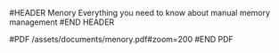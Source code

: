 #HEADER Menory
Everything you need to know about manual memory management
#END HEADER

#PDF /assets/documents/menory.pdf#zoom=200
#END PDF
